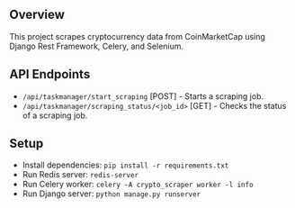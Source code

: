 ## Overview
This project scrapes cryptocurrency data from CoinMarketCap using Django Rest Framework, Celery, and Selenium.

## API Endpoints
- `/api/taskmanager/start_scraping` [POST] - Starts a scraping job.
- `/api/taskmanager/scraping_status/<job_id>` [GET] - Checks the status of a scraping job.

## Setup
- Install dependencies: `pip install -r requirements.txt`
- Run Redis server: `redis-server`
- Run Celery worker: `celery -A crypto_scraper worker -l info`
- Run Django server: `python manage.py runserver`

  
